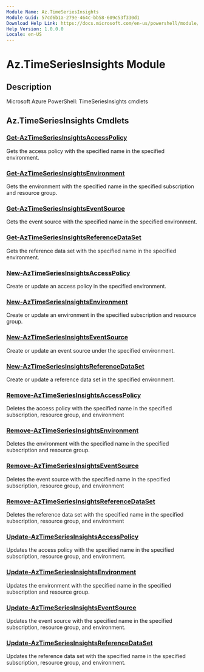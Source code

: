 ```yaml
---
Module Name: Az.TimeSeriesInsights
Module Guid: 57cd6b1a-279e-464c-bb58-609c53f330d1
Download Help Link: https://docs.microsoft.com/en-us/powershell/module/az.timeseriesinsights
Help Version: 1.0.0.0
Locale: en-US
---
```


# Az.TimeSeriesInsights Module
## Description
Microsoft Azure PowerShell: TimeSeriesInsights cmdlets

## Az.TimeSeriesInsights Cmdlets
### [Get-AzTimeSeriesInsightsAccessPolicy](Get-AzTimeSeriesInsightsAccessPolicy.md)
Gets the access policy with the specified name in the specified environment.

### [Get-AzTimeSeriesInsightsEnvironment](Get-AzTimeSeriesInsightsEnvironment.md)
Gets the environment with the specified name in the specified subscription and resource group.

### [Get-AzTimeSeriesInsightsEventSource](Get-AzTimeSeriesInsightsEventSource.md)
Gets the event source with the specified name in the specified environment.

### [Get-AzTimeSeriesInsightsReferenceDataSet](Get-AzTimeSeriesInsightsReferenceDataSet.md)
Gets the reference data set with the specified name in the specified environment.

### [New-AzTimeSeriesInsightsAccessPolicy](New-AzTimeSeriesInsightsAccessPolicy.md)
Create or update an access policy in the specified environment.

### [New-AzTimeSeriesInsightsEnvironment](New-AzTimeSeriesInsightsEnvironment.md)
Create or update an environment in the specified subscription and resource group.

### [New-AzTimeSeriesInsightsEventSource](New-AzTimeSeriesInsightsEventSource.md)
Create or update an event source under the specified environment.

### [New-AzTimeSeriesInsightsReferenceDataSet](New-AzTimeSeriesInsightsReferenceDataSet.md)
Create or update a reference data set in the specified environment.

### [Remove-AzTimeSeriesInsightsAccessPolicy](Remove-AzTimeSeriesInsightsAccessPolicy.md)
Deletes the access policy with the specified name in the specified subscription, resource group, and environment

### [Remove-AzTimeSeriesInsightsEnvironment](Remove-AzTimeSeriesInsightsEnvironment.md)
Deletes the environment with the specified name in the specified subscription and resource group.

### [Remove-AzTimeSeriesInsightsEventSource](Remove-AzTimeSeriesInsightsEventSource.md)
Deletes the event source with the specified name in the specified subscription, resource group, and environment

### [Remove-AzTimeSeriesInsightsReferenceDataSet](Remove-AzTimeSeriesInsightsReferenceDataSet.md)
Deletes the reference data set with the specified name in the specified subscription, resource group, and environment

### [Update-AzTimeSeriesInsightsAccessPolicy](Update-AzTimeSeriesInsightsAccessPolicy.md)
Updates the access policy with the specified name in the specified subscription, resource group, and environment.

### [Update-AzTimeSeriesInsightsEnvironment](Update-AzTimeSeriesInsightsEnvironment.md)
Updates the environment with the specified name in the specified subscription and resource group.

### [Update-AzTimeSeriesInsightsEventSource](Update-AzTimeSeriesInsightsEventSource.md)
Updates the event source with the specified name in the specified subscription, resource group, and environment.

### [Update-AzTimeSeriesInsightsReferenceDataSet](Update-AzTimeSeriesInsightsReferenceDataSet.md)
Updates the reference data set with the specified name in the specified subscription, resource group, and environment.

